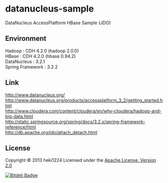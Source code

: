 datanucleus-sample
======================
DataNucleus AccessPlatform HBase Sample (JDO)
  
Environment
----------------
Hadoop : CDH 4.2.0 (hadoop 2.0.0)  
HBase : CDH 4.2.0 (hbase 0.94.2)  
DataNucleus : 3.2.1  
Spring Framework : 3.2.2  
  
Link
--------
http://www.datanucleus.org/  
http://www.datanucleus.org/products/accessplatform_3_2/getting_started.html  
http://www.cloudera.com/content/cloudera/en/why-cloudera/hadoop-and-big-data.html  
http://static.springsource.org/spring/docs/3.2.x/spring-framework-reference/html  
http://db.apache.org/jdo/attach_detach.html  
 
License
----------
Copyright &copy; 2013 heki1224
Licensed under the [Apache License, Version 2.0][Apache]
 
[Apache]: http://www.apache.org/licenses/LICENSE-2.0



[![Bitdeli Badge](https://d2weczhvl823v0.cloudfront.net/heki1224/datanucleus-sample/trend.png)](https://bitdeli.com/free "Bitdeli Badge")

